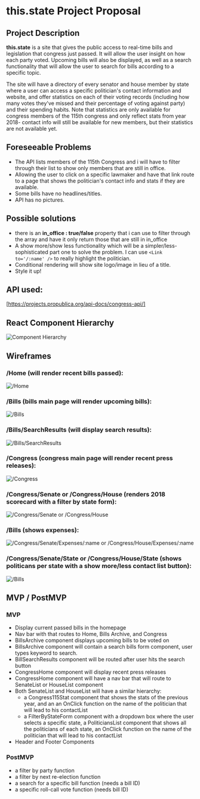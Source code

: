 # this.state Project Proposal


## Project Description

**this.state** is a site that gives the public access to real-time bills and legislation that congress just passed.  It will allow the user insight on how each party voted.  Upcoming bills will also be displayed, as well as a search functionality that will allow the user to search for bills according to a specific topic.

The site will have a directory of every senator and house member by state where a user can access a specific politician's contact information and website, and offer statistics on each of their voting records (including how many votes they've missed and their percentage of voting against party) and their spending habits.  Note that statistics are only available for congress members of the 115th congress and only reflect stats from year 2018- contact info will still be available for new members, but their statistics are not available yet.


## Foreseeable Problems

- The API lists members of the 115th Congress and i will have to filter through their list to show only members that are still in office.
- Allowing the user to click on  a specific lawmaker and have that link route to a page that shows the politician's contact info and stats if they are available.
- Some bills have no headlines/titles.
- API has no pictures.

## Possible solutions

- there is an **in_office : true/false** property that i can use to filter through the array and have it only return those that are still in in_office
- A show more/show less functionality which will be a simpler/less-sophisticated part one to solve the problem.  I can use ```<Link to='/:name' />``` to really highlight the politician.
- Conditional rendering will show site logo/image in lieu of a title.
- Style it up!

## API used:

[https://projects.propublica.org/api-docs/congress-api/]

## React Component Hierarchy

![Component Hierarchy](https://i.imgur.com/SeIGH3C.jpg "Hierarchy")



## Wireframes

### /Home (will render recent bills passed):
![/Home](https://i.imgur.com/mPzyfzV.jpg "Home")



### /Bills (bills main page will render upcoming bills):
![/Bills](https://i.imgur.com/SYrjX85.jpg "Bills Main")



### /Bills/SearchResults (will display search results):
![/Bills/SearchResults](https://i.imgur.com/pwWHrT7.jpg "Bills Search Results")



### /Congress (congress main page will render recent press releases):
![/Congress](https://i.imgur.com/VAiEOC6.jpg "Congress Main")



### /Congress/Senate or /Congress/House (renders 2018 scorecard with a filter by state form):
![/Congress/Senate or /Congress/House](https://i.imgur.com/I2II6xF.jpg "Senate/House Scorecard")



### /Bills (shows expenses):
![/Congress/Senate/Expenses/:name or /Congress/House/Expenses/:name](https://i.imgur.com/brrVT9A.jpg "Expenses")



### /Congress/Senate/State or /Congress/House/State (shows politicans per state with a show more/less contact list button):
![/Bills](https://i.imgur.com/rxA4fTC.jpg "StateList")




## MVP / PostMVP

### MVP

- Display current passed bills in the homepage
- Nav bar with that routes to Home, Bills Archive, and Congress
- BillsArchive component displays upcoming bills to be voted on
- BillsArchive component will contain a search bills form component, user types keyword to search.
- BillSearchResults component will be routed after user hits the search button
- CongressHome component will display recent press releases
- CongressHome component will have a nav bar that will route to SenateList or HouseList component
- Both SenateList and HouseList will have a similar hierarchy:
  * a Congress115Stat component that shows the stats of the previous year, and an an OnClick function on the name of the politician that will lead to his contactList
  * a FilterByStateForm component with a dropdown box where the user selects a specific state, a PoliticiansList component that shows all the politicians of each state, an OnClick function on the name of the politician that will lead to his contactList
- Header and Footer Components

### PostMVP

- a filter by party function
- a filter by next re-election function
- a search for a specific bill function (needs a bill ID)
- a specific roll-call vote function (needs bill ID)

